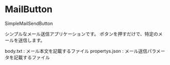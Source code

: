 # MailButton
SimpleMailSendButton

シンプルなメール送信アプリケーションです。
ボタンを押すだけで、特定のメールを送信します。

body.txt : メール本文を記載するファイル
propertys.json : メール送信パラメータを記載するファイル

